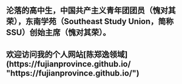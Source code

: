 ## 沦落的高中生，中国共产主义青年团团员（愧对其荣），东南学苑（Southeast Study Union，简称SSU）创始主席（愧对其荣）。</h2>
<h2>欢迎访问我的个人网站[陈郑逸领域](https://fujianprovince.github.io/ "https://fujianprovince.github.io/")</h2>
